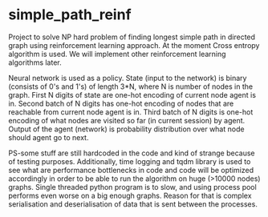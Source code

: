 # simple_path_reinf

Project to solve NP hard problem of finding longest simple path in directed graph using reinforcement learning approach. At the moment Cross entropy algorithm is used. We will implement other reinforcement learning algorithms later.

Neural network is used as a policy. State (input to the network) is binary (consists of 0's and 1's) of length 3*N, where N is number of nodes in the graph. First N digits of state are one-hot encoding of current node agent is in. Second batch of N digits has one-hot encoding of nodes that are reachable from current node agent is in. Third batch of N digits is one-hot encoding of what nodes are visited so far (in current session) by agent. Output of the agent (network) is probability distribution over what node should agent go to next.

PS-some stuff are still hardcoded in the code and kind of strange because of testing purposes. Additionally, time logging and tqdm library is used to see what are performance bottlenecks in code and code will be optimized accordingly in order to be able to run the algorithm on huge (>10000 nodes) graphs. Single threaded python program is to slow, and using process pool performs even worse
on a big enough graphs. Reason for that is complex serialisation and deserialisation of data that is sent between the processes.  